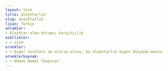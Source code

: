 ```yaml
---
layout: term
title: aleyhtarlık
slug: aleyhtarlik
lisan: Türkçe
anlamlar:
- Aleyhtar olma durumu; karşıtçılık
ozellikler:
- - isim
ornekler:
- - Diğer saikleri ne olursa olsun, bu aleyhtarlık bugün dünyada mevcut muhtelif yeni sanat mensuplarının birbirleriyle anlaşabildikleri yegâne noktayı teşkil etmektedir.
orneklerkaynak:
- - Ahmet Hamdi Tanpınar
---
```

